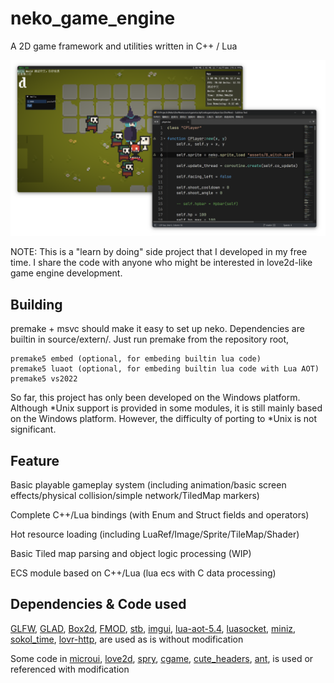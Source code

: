 # neko_game_engine

A 2D game framework and utilities written in C++ / Lua

![neko_game_engine](docs/1.png "neko_game_engine")

NOTE: This is a "learn by doing" side project that I developed in my free time. I share the code with anyone who might be interested in love2d-like game engine development.


Building
---

premake + msvc should make it easy to set up neko. 
Dependencies are builtin in source/extern/. Just run premake from the repository root,

    premake5 embed (optional, for embeding builtin lua code)
    premake5 luaot (optional, for embeding builtin lua code with Lua AOT)
    premake5 vs2022

So far, this project has only been developed on the Windows platform. Although *Unix support is provided in some modules, it is still mainly based on the Windows platform. However, the difficulty of porting to *Unix is ​​not significant.


Feature
---

Basic playable gameplay system (including animation/basic screen effects/physical collision/simple network/TiledMap markers)

Complete C++/Lua bindings (with Enum and Struct fields and operators)

Hot resource loading (including LuaRef/Image/Sprite/TileMap/Shader)

Basic Tiled map parsing and object logic processing (WIP)

ECS module based on C++/Lua (lua ecs with C data processing)



Dependencies & Code used
---

[GLFW](http://www.glfw.org/),
[GLAD](http://glew.sourceforge.net/),
[Box2d](https://github.com/erincatto/box2d/),
[FMOD](https://www.fmod.com/),
[stb](https://github.com/nothings/stb/),
[imgui](https://github.com/ocornut/imgui/),
[lua-aot-5.4](https://github.com/hugomg/lua-aot-5.4/),
[luasocket](https://lunarmodules.github.io/luasocket/),
[miniz](https://github.com/richgel999/miniz/),
[sokol_time](https://github.com/floooh/sokol/blob/master/sokol_time.h/),
[lovr-http](https://github.com/bjornbytes/lovr-http/),
are used as is without modification

Some code in 
[microui](https://github.com/rxi/microui/),
[love2d](https://love2d.org/),
[spry](https://github.com/jasonliang-dev/spry/),
[cgame](https://github.com/nikki93/cgame/),
[cute_headers](https://github.com/RandyGaul/cute_headers/),
[ant](https://github.com/ejoy/ant/),
is used or referenced with modification

